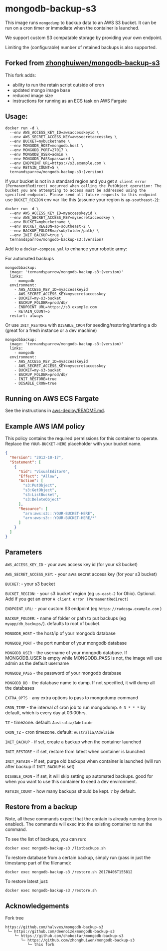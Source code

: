 # mongodb-backup-s3

This image runs `mongodump` to backup data to an AWS S3 bucket. It can be run on a cron timer or
immediate when the container is launched.

We support custom S3 compatable storage by providing your own endpoint.

Limiting the (configurable) number of retained backups is also supported.


## Forked from [zhonghuiwen/mongodb-backup-s3](https://github.com/zhonghuiwen/mongodb-backup-s3)

This fork adds:
 - ability to run the retain script outside of cron
 - updated mongo image base
 - reduced image size
 - instructions for running as an ECS task on AWS Fargate

## Usage:
```
docker run -d \
  --env AWS_ACCESS_KEY_ID=awsaccesskeyid \
  --env AWS_SECRET_ACCESS_KEY=awssecretaccesskey \
  --env BUCKET=mybucketname \
  --env MONGODB_HOST=mongodb.host \
  --env MONGODB_PORT=27017 \
  --env MONGODB_USER=admin \
  --env MONGODB_PASS=password \
  --env ENDPOINT_URL=https://s3.example.com \
  --env RETAIN_COUNT=5 \
  ternandsparrow/mongodb-backup-s3:(version)
```

If your bucket is not in a standard region and you get `A client error (PermanentRedirect) occurred
when calling the PutObject operation: The bucket you are attempting to access must be addressed
using the specified endpoint. Please send all future requests to this endpoint` use `BUCKET_REGION`
env var like this (assume your region is `ap-southeast-2`):

```
docker run -d \
  --env AWS_ACCESS_KEY_ID=myaccesskeyid \
  --env AWS_SECRET_ACCESS_KEY=mysecretaccesskey \
  --env BUCKET=mybucketname \
  --env BUCKET_REGION=ap-southeast-2 \
  --env BACKUP_FOLDER=a/sub/folder/path/ \
  --env INIT_BACKUP=true \
  ternandsparrow/mongodb-backup-s3:(version)
```

Add to a `docker-compose.yml` to enhance your robotic army:

For automated backups
```
mongodbbackup:
  image: 'ternandsparrow/mongodb-backup-s3:(version)'
  links:
    - mongodb
  environment:
    - AWS_ACCESS_KEY_ID=myaccesskeyid
    - AWS_SECRET_ACCESS_KEY=mysecretaccesskey
    - BUCKET=my-s3-bucket
    - BACKUP_FOLDER=prod/db/
    - ENDPOINT_URL=https://s3.example.com
    - RETAIN_COUNT=5
  restart: always
```

Or use `INIT_RESTORE` with `DISABLE_CRON` for seeding/restoring/starting a db (great for a fresh instance or a dev machine)
```
mongodbbackup:
  image: 'ternandsparrow/mongodb-backup-s3:(version)'
  links:
    - mongodb
  environment:
    - AWS_ACCESS_KEY_ID=myaccesskeyid
    - AWS_SECRET_ACCESS_KEY=mysecretaccesskey
    - BUCKET=my-s3-bucket
    - BACKUP_FOLDER=prod/db/
    - INIT_RESTORE=true
    - DISABLE_CRON=true
```

## Running on AWS ECS Fargate

See the instructions in [aws-deploy/README.md](./aws-deploy/README.md).

## Example AWS IAM policy

This policy contains the required permissions for this container to operate. Replace the
`YOUR-BUCKET-HERE` placeholder with your bucket name.
```json
{
  "Version": "2012-10-17",
  "Statement": [
    {
      "Sid": "VisualEditor0",
      "Effect": "Allow",
      "Action": [
        "s3:PutObject",
        "s3:GetObject",
        "s3:ListBucket",
        "s3:DeleteObject"
      ],
      "Resource": [
        "arn:aws:s3:::YOUR-BUCKET-HERE",
        "arn:aws:s3:::YOUR-BUCKET-HERE/*"
      ]
    }
  ]
}
```

## Parameters

`AWS_ACCESS_KEY_ID` - your aws access key id (for your s3 bucket)

`AWS_SECRET_ACCESS_KEY`: - your aws secret access key (for your s3 bucket)

`BUCKET`: - your s3 bucket

`BUCKET_REGION`: - your s3 bucket' region (eg `us-east-2` for Ohio). Optional. Add if you get an error `A client error (PermanentRedirect)`

`ENDPOINT_URL`: - your custom S3 endpoint (eg `https://radosgw.example.com` )

`BACKUP_FOLDER`: - name of folder or path to put backups (eg `myapp/db_backups/`). defaults to root of bucket.

`MONGODB_HOST` - the host/ip of your mongodb database

`MONGODB_PORT` - the port number of your mongodb database

`MONGODB_USER` - the username of your mongodb database. If MONGODB_USER is empty while MONGODB_PASS is not, the image will use admin as the default username

`MONGODB_PASS` - the password of your mongodb database

`MONGODB_DB` - the database name to dump. If not specified, it will dump all the databases

`EXTRA_OPTS` - any extra options to pass to mongodump command

`CRON_TIME` - the interval of cron job to run mongodump. `0 3 * * *` by default, which is every day at 03:00hrs.

`TZ` - timezone. default: `Australia/Adelaide`

`CRON_TZ` - cron timezone. default: `Australia/Adelaide`

`INIT_BACKUP` - if set, create a backup when the container launched

`INIT_RESTORE` - if set, restore from latest when container is launched

`INIT_RETAIN` - if set, purge old backups when container is launched (will run after backup if `INIT_BACKUP` is set)

`DISABLE_CRON` - if set, it will skip setting up automated backups. good for when you want to use this container to seed a dev environment.

`RETAIN_COUNT` - how many backups should be kept. `7` by default.

## Restore from a backup

Note, all these commands expect that the contain is already running (cron is enabled).
The commands will exec into the existing container to run the command.

To see the list of backups, you can run:
```
docker exec mongodb-backup-s3 /listbackups.sh
```

To restore database from a certain backup, simply run (pass in just the timestamp part of the filename):

```
docker exec mongodb-backup-s3 /restore.sh 20170406T155812
```

To restore latest just:
```
docker exec mongodb-backup-s3 /restore.sh
```

## Acknowledgements

Fork tree
```
https://github.com/halvves/mongodb-backup-s3
 └─ https://github.com/deenoize/mongodb-backup-s3
    └─ https://github.com/chobostar/mongodb-backup-s3
       └─ https://github.com/zhonghuiwen/mongodb-backup-s3
          └─ this fork
```
